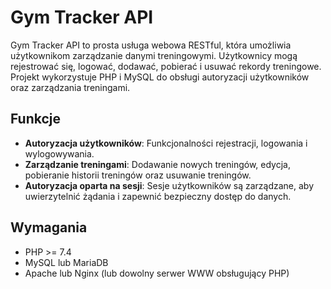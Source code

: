 # Gym Tracker API

Gym Tracker API to prosta usługa webowa RESTful, która umożliwia użytkownikom zarządzanie danymi treningowymi. Użytkownicy mogą rejestrować się, logować, dodawać, pobierać i usuwać rekordy treningowe. Projekt wykorzystuje PHP i MySQL do obsługi autoryzacji użytkowników oraz zarządzania treningami.

## Funkcje

- **Autoryzacja użytkowników**: Funkcjonalności rejestracji, logowania i wylogowywania.
- **Zarządzanie treningami**: Dodawanie nowych treningów, edycja, pobieranie historii treningów oraz usuwanie treningów.
- **Autoryzacja oparta na sesji**: Sesje użytkowników są zarządzane, aby uwierzytelnić żądania i zapewnić bezpieczny dostęp do danych.

## Wymagania

- PHP >= 7.4
- MySQL lub MariaDB
- Apache lub Nginx (lub dowolny serwer WWW obsługujący PHP)
